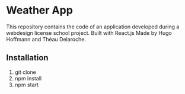 # Weather App

This repository contains the code of an application developed during a webdesign license school project. Built with React.js Made by Hugo Hoffmann and Théau Delaroche.

## Installation

1. git clone
2. npm install
3. npm start
